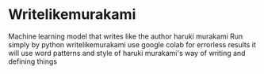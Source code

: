 # Writelikemurakami
Machine learning model that writes like the author haruki murakami
Run simply by python writelikemurakami
use google colab for errorless results
it will use word patterns and style of haruki murakami's way of writing and defining things
